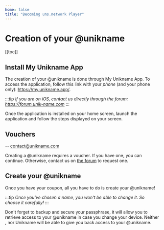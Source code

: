 ```yaml
---
home: false
title: "Becoming uns.network Player"
---
```


# Creation of your @unikname

[[toc]]

## Install My Unikname App

The creation of your @unikname is done through My Unikname App. To access the application, follow this link with your *phone* (and your phone only): https://my.unikname.app/.

:::tip
*If you are on iOS, contact us directly through the forum: https://forum.unik-name.com*
:::

Once the application is installed on your home screen, launch the application and follow the steps displayed on your screen.

## Vouchers

-- contact@unikname.com

Creating a @unikname requires a voucher. If you have one, you can continue. 
Otherwise, contact us on [the forum](https://forum.unik-name.com) to request one.

## Create your @unikname

Once you have your coupon, all you have to do is create your @unikname!

:::tip
*Once you've chosen a name, you won't be able to change it. So choose it carefully!*
:::

Don't forget to backup and secure your passphrase, it will allow you to retrieve access to your @unikname in case you change your device.
Neither <uns/>, nor Unikname will be able to give you back access to your @unikname.
